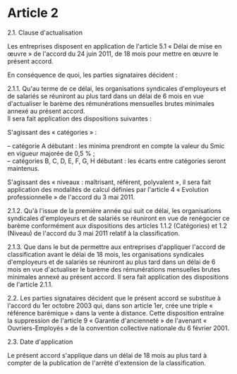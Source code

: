 # Article 2

2.1. Clause d'actualisation   


Les entreprises disposent en application de l'article 5.1 « Délai de mise en œuvre » de l'accord du 24 juin 2011, de 18 mois pour mettre en œuvre le présent accord. 

  
En conséquence de quoi, les parties signataires décident :

  
2.1.1. Qu'au terme de ce délai, les organisations syndicales d'employeurs et de salariés se réuniront au plus tard dans un délai de 6 mois en vue d'actualiser le barème des rémunérations mensuelles brutes minimales annexé au présent accord.   
Il sera fait application des dispositions suivantes : 

  
S'agissant des « catégories » : 

– catégorie A débutant : les minima prendront en compte la valeur du Smic en vigueur majorée de 0,5 % ;   
– catégories B, C, D, E, F, G, H débutant : les écarts entre catégories seront maintenus. 

  
S'agissant des « niveaux : maîtrisant, référent, polyvalent », il sera fait application des modalités de calcul définies par l'article 4 « Evolution professionnelle » de l'accord du 3 mai 2011.

  
2.1.2. Qu'à l'issue de la première année qui suit ce délai, les organisations syndicales d'employeurs et de salariés se réuniront en vue de renégocier ce barème conformément aux dispositions des articles 1.1.2 (Catégories) et 1.2 (Niveau) de l'accord du 3 mai 2011 relatif à la classification. 

  
2.1.3. Que dans le but de permettre aux entreprises d'appliquer l'accord de classification avant le délai de 18 mois, les organisations syndicales d'employeurs et de salariés se réuniront au plus tard dans un délai de 6 mois en vue d'actualiser le barème des rémunérations mensuelles brutes minimales annexé au présent accord. Il sera fait application des dispositions de l'article 2.1.1.

  
2.2. Les parties signataires décident que le présent accord se substitue à l'accord du 1er octobre 2003 qui, dans son article 1er, crée une triple « référence barémique » dans la vente à distance. Cette disposition entraîne la suppression de l'article 9 « Garantie d'ancienneté » de l'avenant « Ouvriers-Employés » de la convention collective nationale du 6 février 2001.  


2.3. Date d'application   


Le présent accord s'applique dans un délai de 18 mois au plus tard à compter de la publication de l'arrêté d'extension de la classification.  


